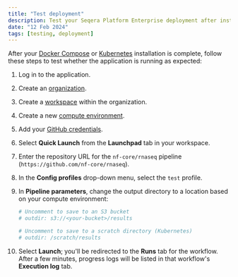 ```yaml
---
title: "Test deployment"
description: Test your Seqera Platform Enterprise deployment after installation
date: "12 Feb 2024"
tags: [testing, deployment]
---
```


After your [Docker Compose](./docker-compose) or [Kubernetes](./kubernetes) installation is complete, follow these steps to test whether the application is running as expected:

1. Log in to the application.

2. Create an [organization](../orgs-and-teams/organizations).

3. Create a [workspace](../orgs-and-teams/workspace-management) within the organization.

4. Create a new [compute environment](../compute-envs/overview).

5. Add your [GitHub credentials](../git/overview).

6. Select **Quick Launch** from the **Launchpad** tab in your workspace.

7. Enter the repository URL for the `nf-core/rnaseq` pipeline (`https://github.com/nf-core/rnaseq`).

8. In the **Config profiles** drop-down menu, select the `test` profile.

9. In **Pipeline parameters**, change the output directory to a location based on your compute environment:

    ```yaml
    # Uncomment to save to an S3 bucket
    # outdir: s3://<your-bucket>/results

    # Uncomment to save to a scratch directory (Kubernetes)
    # outdir: /scratch/results
    ```

10. Select **Launch**; you'll be redirected to the **Runs** tab for the workflow. After a few minutes, progress logs will be listed in that workflow's **Execution log** tab.
